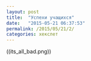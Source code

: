 ```yaml
---
layout: post
title:  "Успехи учащихся"
date:   "2015-05-21 06:37:53"
permalink: /2015/05/21/2/
categories: хекслет
---
```

((its_all_bad.png))


